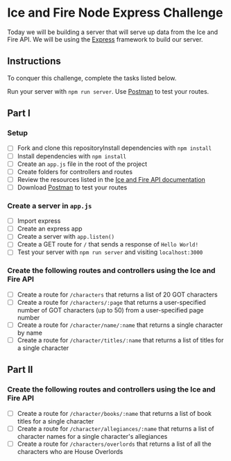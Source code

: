 # Ice and Fire Node Express Challenge

Today we will be building a server that will serve up data from the Ice and Fire API. We will be using the [Express](https://expressjs.com/) framework to build our server.

## Instructions

To conquer this challenge, complete the tasks listed below.

Run your server with `npm run server`. Use [Postman](https://www.getpostman.com/downloads/) to test your routes.

## Part I

### Setup

- [ ] Fork and clone this repositoryInstall dependencies with `npm install`
- [ ] Install dependencies with `npm install`
- [ ] Create an `app.js` file in the root of the project
- [ ] Create folders for controllers and routes
- [ ] Review the resources listed in the [Ice and Fire API documentation](https://anapioficeandfire.com/Documentation)
- [ ] Download [Postman](https://www.getpostman.com/downloads/) to test your routes

### Create a server in `app.js`

- [ ] Import express
- [ ] Create an express app
- [ ] Create a server with `app.listen()`
- [ ] Create a GET route for `/` that sends a response of `Hello World!`
- [ ] Test your server with `npm run server` and visiting `localhost:3000`

### Create the following routes and controllers using the Ice and Fire API

- [ ] Create a route for `/characters` that returns a list of 20 GOT characters
- [ ] Create a route for `/characters/:page` that returns a user-specified number of GOT characters (up to 50) from a user-specified page number
- [ ] Create a route for `/character/name/:name` that returns a single character by name
- [ ] Create a route for `/character/titles/:name` that returns a list of titles for a single character

## Part II

### Create the following routes and controllers using the Ice and Fire API

- [ ] Create a route for `/character/books/:name` that returns a list of book titles for a single character
- [ ] Create a route for `/character/allegiances/:name` that returns a list of character names for a single character's allegiances
- [ ] Create a route for `/characters/overlords` that returns a list of all the characters who are House Overlords
